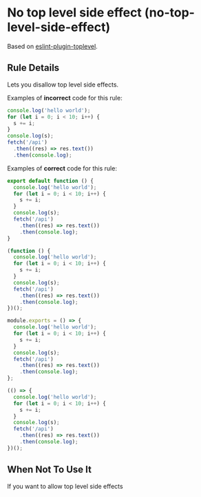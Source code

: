 # No top level side effect (no-top-level-side-effect)

Based on [eslint-plugin-toplevel].

## Rule Details

Lets you disallow top level side effects.

Examples of **incorrect** code for this rule:

```js
console.log('hello world');
for (let i = 0; i < 10; i++) {
  s += i;
}
console.log(s);
fetch('/api')
  .then((res) => res.text())
  .then(console.log);
```

Examples of **correct** code for this rule:

```js
export default function () {
  console.log('hello world');
  for (let i = 0; i < 10; i++) {
    s += i;
  }
  console.log(s);
  fetch('/api')
    .then((res) => res.text())
    .then(console.log);
}
```

```js
(function () {
  console.log('hello world');
  for (let i = 0; i < 10; i++) {
    s += i;
  }
  console.log(s);
  fetch('/api')
    .then((res) => res.text())
    .then(console.log);
})();
```

```js
module.exports = () => {
  console.log('hello world');
  for (let i = 0; i < 10; i++) {
    s += i;
  }
  console.log(s);
  fetch('/api')
    .then((res) => res.text())
    .then(console.log);
};
```

```js
(() => {
  console.log('hello world');
  for (let i = 0; i < 10; i++) {
    s += i;
  }
  console.log(s);
  fetch('/api')
    .then((res) => res.text())
    .then(console.log);
})();
```

## When Not To Use It

If you want to allow top level side effects

[eslint-plugin-toplevel]: https://github.com/HKalbasi/eslint-plugin-toplevel

